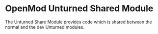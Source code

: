 # OpenMod Unturned Shared Module
The Unturned Share Module provides code which is shared between the normal and the dev Unturned modules.
